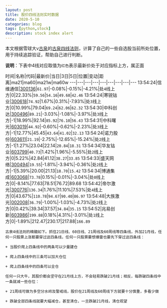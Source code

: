 ```yaml
---
layout: post
title: 股价四线法则实时数据
date: 2020-5-10
categories: blog
tags: [python,stock]
description: stock index alert
---
```



本文根据雪球大v[古泉](https://xueqiu.com/u/7148646888)的[古泉四线法则](https://xueqiu.com/7148646888/130498192)，计算了自己的一些自选股当前所处位置，用于持续追踪验证，帮助自己进行判断。

**说明**：下表中4线对应取值为`红色`表示最新价处于对应指标上方，属正面

时间|名称|代码|最新价|当日|3日|5日|位置|变动|距离|ma21|ma60|ma21w|ma60w
---|---|---|---|---|---|---|---|---
13:54:24|信维通信|[300136](https://xueqiu.com/S/SZ300136)|`61.97`|-0.08%|-0.15%|-4.21%|处`4`线上方|0|22.33%|`59.56`|`54.16`|`49.68`|`42.46`
13:54:24|寒锐钴业|[300618](https://xueqiu.com/S/SZ300618)|`74.92`|1.67%|0.31%|-7.93%|处`3`线上方|0|10.99%|79.04|`69.24`|`62.06`|`62.32`
13:54:30|中科创达|[300496](https://xueqiu.com/S/SZ300496)|`89.21`|-3.03%|-1.08%|-3.97%|处`3`线上方|-1|18.99%|92.14|`85.92`|`76.10`|`56.43`
13:54:31|中科曙光|[603019](https://xueqiu.com/S/SH603019)|`44.92`|-0.60%|-0.62%|-2.23%|处`3`线上方|-1|12.77%|45.45|`43.64`|`41.02`|`32.13`
13:54:24|诺力股份|[603611](https://xueqiu.com/S/SH603611)|`21.19`|-2.75%|-12.65%|-15.24%|处`2`线上方|-1|1.27%|23.04|22.14|`20.84`|`18.31`
13:54:34|华友钴业|[603799](https://xueqiu.com/S/SH603799)|`40.73`|1.42%|1.96%|-5.55%|处`2`线上方|0|5.22%|42.84|41.12|`38.27`|`33.85`
13:54:33|盛天网络|[300494](https://xueqiu.com/S/SZ300494)|`19.55`|-1.81%|-3.94%|-0.36%|处`2`线上方|-1|5.39%|20.00|21.13|`18.70`|`15.42`
13:54:34|博通集成|[603068](https://xueqiu.com/S/SH603068)|`73.78`|0.15%|-0.01%|-3.04%|处`0`线上方|0|-8.14%|77.63|78.51|76.72|89.68
13:54:42|帝尔激光|[300776](https://xueqiu.com/S/SZ300776)|`136.34`|1.76%|11.10%|7.53%|处`4`线上方|0|43.67%|`110.78`|`94.67`|`90.40`|`86.97`
13:54:48|大族激光|[002008](https://xueqiu.com/S/SZ002008)|`36.79`|-1.00%|-1.03%|-4.73%|处`2`线上方|0|0.42%|39.34|37.57|`34.84`|`35.15`
13:54:52|兆易创新|[603986](https://xueqiu.com/S/SH603986)|`199.88`|0.18%|4.31%|-3.01%|处`1`线上方|0|-1.89%|212.47|230.17|217.88|`166.89`

```
古泉4线法则的精髓如下。抓住21日线、60日线、21周线及60周线等四条线，外加21月线，任何一只股票上涨都要穿过这四条线，任何一只股票要想爆雷也要先下穿过这四条线：

+ 当股价爬上四条线中的两条可以少量建仓

+ 爬上四条线中的三条可以加大仓位

+ 爬上四条线中的四条可以全仓

任何一只大牛，其股价都会坚守在21月线上方，不会轻易跌破21月线；相反，每跌破四条线中一条就减一些仓位：

+ 21周线可做为多空分水岭及警戒线，股价在21周线及60周线下方就要十分慎重，多看少做

+ 跌破全部四条线就要大幅减仓，甚至清仓，一旦跌破21月线，清仓观望
```
